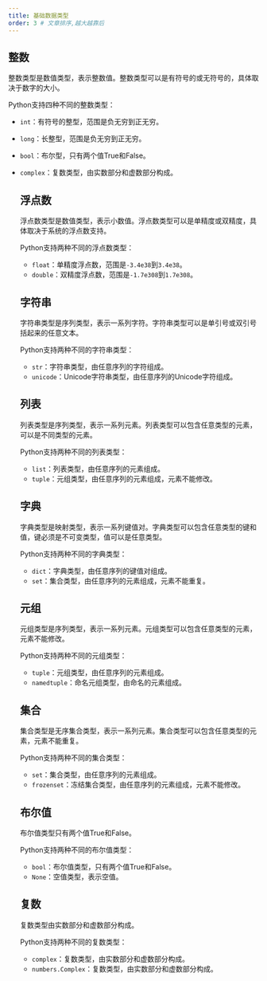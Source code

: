 ```yaml
---
title: 基础数据类型
order: 3 # 文章排序,越大越靠后
---
```


## 整数
整数类型是数值类型，表示整数值。整数类型可以是有符号的或无符号的，具体取决于数字的大小。

Python支持四种不同的整数类型：

- `int`：有符号的整型，范围是负无穷到正无穷。
- `long`：长整型，范围是负无穷到正无穷。
- `bool`：布尔型，只有两个值True和False。
- `complex`：复数类型，由实数部分和虚数部分构成。

  ## 浮点数

  浮点数类型是数值类型，表示小数值。浮点数类型可以是单精度或双精度，具体取决于系统的浮点数支持。

  Python支持两种不同的浮点数类型：  

  - `float`：单精度浮点数，范围是`-3.4e38`到`3.4e38`。
  - `double`：双精度浮点数，范围是`-1.7e308`到`1.7e308`。

  ## 字符串

  字符串类型是序列类型，表示一系列字符。字符串类型可以是单引号或双引号括起来的任意文本。

  Python支持两种不同的字符串类型：

  - `str`：字符串类型，由任意序列的字符组成。
  - `unicode`：Unicode字符串类型，由任意序列的Unicode字符组成。

  ## 列表

  列表类型是序列类型，表示一系列元素。列表类型可以包含任意类型的元素，可以是不同类型的元素。

  Python支持两种不同的列表类型：

  - `list`：列表类型，由任意序列的元素组成。
  - `tuple`：元组类型，由任意序列的元素组成，元素不能修改。  

  ## 字典
  字典类型是映射类型，表示一系列键值对。字典类型可以包含任意类型的键和值，键必须是不可变类型，值可以是任意类型。

  Python支持两种不同的字典类型：
  - `dict`：字典类型，由任意序列的键值对组成。
  - `set`：集合类型，由任意序列的元素组成，元素不能重复。
  ## 元组
  元组类型是序列类型，表示一系列元素。元组类型可以包含任意类型的元素，元素不能修改。

  Python支持两种不同的元组类型：
  - `tuple`：元组类型，由任意序列的元素组成。
  - `namedtuple`：命名元组类型，由命名的元素组成。  

  ## 集合
  集合类型是无序集合类型，表示一系列元素。集合类型可以包含任意类型的元素，元素不能重复。

  Python支持两种不同的集合类型：
  - `set`：集合类型，由任意序列的元素组成。
  - `frozenset`：冻结集合类型，由任意序列的元素组成，元素不能修改。  

  ## 布尔值
  布尔值类型只有两个值True和False。

  Python支持两种不同的布尔值类型：
  - `bool`：布尔值类型，只有两个值True和False。
  - `None`：空值类型，表示空值。
  ## 复数
  复数类型由实数部分和虚数部分构成。

  Python支持两种不同的复数类型：
  - `complex`：复数类型，由实数部分和虚数部分构成。
  - `numbers.Complex`：复数类型，由实数部分和虚数部分构成。  

